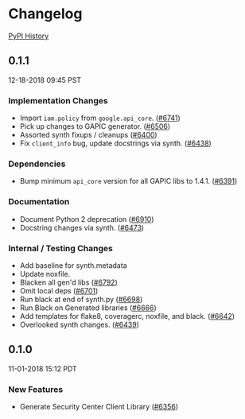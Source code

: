 # Changelog

[PyPI History][1]

[1]: https://pypi.org/project/google-cloud-securitycenter/#history

## 0.1.1

12-18-2018 09:45 PST


### Implementation Changes
- Import `iam.policy` from `google.api_core`. ([#6741](https://github.com/googleapis/google-cloud-python/pull/6741))
- Pick up changes to GAPIC generator. ([#6506](https://github.com/googleapis/google-cloud-python/pull/6506))
- Assorted synth fixups / cleanups ([#6400](https://github.com/googleapis/google-cloud-python/pull/6400))
- Fix `client_info` bug, update docstrings via synth. ([#6438](https://github.com/googleapis/google-cloud-python/pull/6438))

### Dependencies
- Bump minimum `api_core` version for all GAPIC libs to 1.4.1. ([#6391](https://github.com/googleapis/google-cloud-python/pull/6391))

### Documentation
- Document Python 2 deprecation ([#6910](https://github.com/googleapis/google-cloud-python/pull/6910))
- Docstring changes via synth. ([#6473](https://github.com/googleapis/google-cloud-python/pull/6473))

### Internal / Testing Changes
- Add baseline for synth.metadata
- Update noxfile.
- Blacken all gen'd libs ([#6792](https://github.com/googleapis/google-cloud-python/pull/6792))
- Omit local deps ([#6701](https://github.com/googleapis/google-cloud-python/pull/6701))
- Run black at end of synth.py ([#6698](https://github.com/googleapis/google-cloud-python/pull/6698))
- Run Black on Generated libraries ([#6666](https://github.com/googleapis/google-cloud-python/pull/6666))
- Add templates for flake8, coveragerc, noxfile, and black. ([#6642](https://github.com/googleapis/google-cloud-python/pull/6642))
- Overlooked synth changes. ([#6439](https://github.com/googleapis/google-cloud-python/pull/6439))

## 0.1.0

11-01-2018 15:12 PDT

### New Features
- Generate Security Center Client Library ([#6356](https://github.com/googleapis/google-cloud-python/pull/6356))

